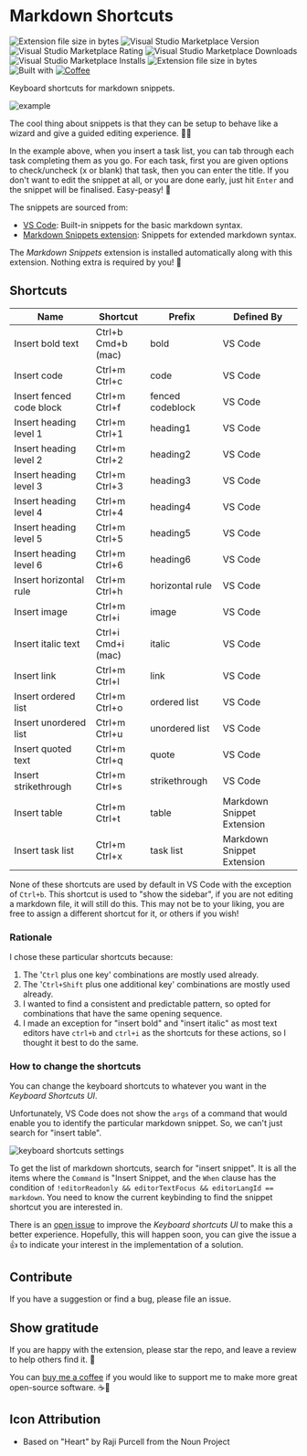 # Markdown Shortcuts

![Extension file size in bytes](https://img.shields.io/static/v1?logo=visual-studio-code&label=made%20for&message=VS%20Code&color=0000ff)
![Visual Studio Marketplace Version](https://img.shields.io/visual-studio-marketplace/v/robole.markdown-shortcuts?logo=visual-studio-code&color=ffa500)
![Visual Studio Marketplace Rating](https://img.shields.io/visual-studio-marketplace/r/robole.markdown-shortcuts?logo=visual-studio-code&color=yellow)
![Visual Studio Marketplace Downloads](https://img.shields.io/visual-studio-marketplace/d/robole.markdown-shortcuts?logo=visual-studio-code&color=blue)
![Visual Studio Marketplace Installs](https://img.shields.io/visual-studio-marketplace/i/robole.markdown-shortcuts?logo=visual-studio-code&color=blue)
![Extension file size in bytes](https://img.shields.io/static/v1?logo=visual-studio-code&label=size&message=14KB&color=008000)
![Built with](https://img.shields.io/static/v1?label=built%20with&message=good%20vibrations&color=violet)
[![Coffee](https://img.shields.io/badge/Buy%20me%20a%20coffee-$4-orange?logo=buy-me-a-coffee)](https://www.buymeacoffee.com/robole)

Keyboard shortcuts for markdown snippets.

![example](/img/example.gif)

The cool thing about snippets is that they can be setup to behave like a wizard and give a guided editing experience. 🧙‍♂️

In the example above, when you insert a task list, you can tab through each task completing them as you go. For each task, first you are given options to check/uncheck (x or blank) that task, then you can enter the title. If you don't want to edit the snippet at all, or you are done early, just hit `Enter` and the snippet will be finalised. Easy-peasy! 🙌

The snippets are sourced from:
- [VS Code](https://github.com/microsoft/vscode/blob/f74e473238aca7b79c08be761d99a0232838ca4c/extensions/markdown-basics/snippets/markdown.code-snippets):  Built-in snippets for the basic markdown syntax.
- [Markdown Snippets extension](https://marketplace.visualstudio.com/items?itemName=robole.markdown-snippets): Snippets for extended markdown syntax.

The *Markdown Snippets* extension is installed automatically along with this extension. Nothing extra is required by you! 🙂

## Shortcuts

| Name                     | Shortcut                       | Prefix           | Defined By                  |
|--------------------------|--------------------------------|------------------|-----------------------------|
| Insert bold text         | Ctrl+b <br>      Cmd+b (mac) | bold             | VS Code          |
| Insert code              | Ctrl+m Ctrl+c                  | code             | VS Code          |
| Insert fenced code block | Ctrl+m Ctrl+f                  | fenced codeblock | VS Code          |
| Insert heading level 1   | Ctrl+m Ctrl+1                  | heading1         | VS Code |
| Insert heading level 2   | Ctrl+m Ctrl+2                  | heading2         | VS Code |
| Insert heading level 3   | Ctrl+m Ctrl+3                  | heading3         | VS Code |
| Insert heading level 4   | Ctrl+m Ctrl+4                  | heading4         | VS Code |
| Insert heading level 5   | Ctrl+m Ctrl+5                  | heading5         | VS Code |
| Insert heading level 6   | Ctrl+m Ctrl+6                  | heading6         | VS Code |
| Insert horizontal rule   | Ctrl+m Ctrl+h                  | horizontal rule  | VS Code          |
| Insert image             | Ctrl+m Ctrl+i                  | image            | VS Code          |
| Insert italic text       | Ctrl+i <br>      Cmd+i (mac)  | italic           | VS Code          |
| Insert link              | Ctrl+m Ctrl+l                  | link             | VS Code          |
| Insert ordered list      | Ctrl+m Ctrl+o                  | ordered list     | VS Code          |
| Insert unordered list    | Ctrl+m Ctrl+u                  | unordered list   | VS Code          |
| Insert quoted text       | Ctrl+m Ctrl+q                  | quote            | VS Code          |
| Insert strikethrough     | Ctrl+m Ctrl+s                  | strikethrough    | VS Code |
| Insert table             | Ctrl+m Ctrl+t                  | table            | Markdown Snippet Extension |
| Insert task list         | Ctrl+m Ctrl+x                  | task list        | Markdown Snippet Extension |

None of these shortcuts are used by default in VS Code with the exception of `Ctrl+b`. This shortcut is used to "show the sidebar", if you are not editing a markdown file, it will still do this. This may not be to your liking, you are free to assign a different shortcut for it, or others if you wish!

### Rationale

I chose these particular shortcuts because:
1. The '`Ctrl` plus one key' combinations are mostly used already.
1. The '`Ctrl+Shift` plus one additional key' combinations are mostly used already.
1. I wanted to find a consistent and predictable pattern, so opted for combinations that have the same opening sequence.
1. I made an exception for "insert bold" and "insert italic" as most text editors have `ctrl+b` and `ctrl+i` as the shortcuts for these actions, so I thought it best to do the same.

### How to change the shortcuts

You can change the keyboard shortcuts to whatever you want in the *Keyboard Shortcuts UI*.

Unfortunately, VS Code does not show the `args` of a command that would enable you to identify the particular markdown snippet. So, we can't just search for "insert table".

![keyboard shortcuts settings](img/settings.png)

To get the list of markdown shortcuts, search for "insert snippet". It is all the items where the `Command` is "Insert Snippet, and the `When` clause has the condition of `!editorReadonly && editorTextFocus && editorLangId == markdown`. You need to know the current keybinding to find the snippet shortcut you are interested in.

There is an [open issue](https://github.com/microsoft/vscode/issues/84072) to improve the *Keyboard shortcuts  UI* to make this a better experience. Hopefully, this will happen soon, you can give the issue a 👍 to indicate your interest in the implementation of a solution.

## Contribute

If you have a suggestion or find a bug, please file an issue.

## Show gratitude

If you are happy with the extension, please star the repo, and leave a review to help others find it. 🌟

You can [buy me a coffee](https://www.buymeacoffee.com/robole) if you would like to support me to make more great open-source software. ☕🙏

## Icon Attribution

- Based on "Heart" by Raji Purcell from the Noun Project
